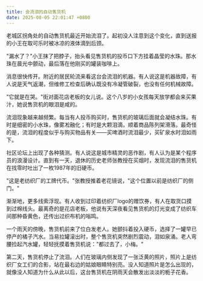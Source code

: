 ```yaml
---
title: 会流泪的自动售货机
date: 2025-08-05 22:01:47 +0800
---
```


老城区拐角处的自动售货机最近开始流泪了。起初没人注意到这个变化，直到送报的小王在取可乐时被冰凉的液体滴到后颈。

"漏水了？"小王抹了把脖子，抬头看见售货机的投币口下方挂着晶莹的水珠。那水珠在晨光中颤动，最后落在他刚买的罐装咖啡上。

消息很快传开。附近的居民轮流来看这台会流泪的机器。有人说这是机器故障，有人说是天气返潮，但维修工检查后确认既没有冷凝管破裂，也没有任何机械故障。

"它就是在哭。"街对面花店老板的女儿说。这个八岁的小女孩每天放学都会来买果汁，她说售货机的眼泪是咸的。

流泪现象越来越频繁。每当有人投币购买时，售货机的玻璃后面就会凝结水珠。有时是细密的小水珠，像雾凇融化；有时是大颗泪滴，顺着商品陈列架滑落。最奇怪的是，流泪的程度似乎与购买物品有关——买啤酒时流泪最少，买矿泉水时泪如雨下。

社区论坛上出现了各种猜测。有人说这是城市精灵的恶作剧，有人认为是某个程序员的浪漫设计。直到有一天，退休的历史老师张教授在买烟时，发现流泪的售货机在找零时吐出了一枚1987年的旧硬币。

"这是老纺织厂的工牌代币。"张教授推着老花镜说，"这个位置以前是纺织厂的侧门。"

渐渐地，更多线索浮现。有人收到过印着纺织厂logo的赠饮券，有人在取货口摸到过棉线头。最离奇的是花店老板，他说有天深夜看见售货机的灯光变成了纺织车间那种昏黄色，还传出过织布机的嗡鸣。

一个雨天的傍晚，售货机前来了位白发老人。她颤抖着投入硬币，选择了一罐早已停产的橘子汽水。当易拉罐滚出时，整个售货机突然剧烈震动，泪如泉涌。老人弯腰捡起汽水罐，轻轻抚摸着售货机说："都过去了，小梅。"

第二天，售货机停止了流泪。人们在玻璃内侧发现了一张泛黄的照片，照片上是纺织厂女工们的合影，站在最右边的姑娘眼睛特别亮。没人知道照片是怎么出现的，就像没人知道为什么从此以后，这台售货机在阴雨天会散发出淡淡的栀子花香。
